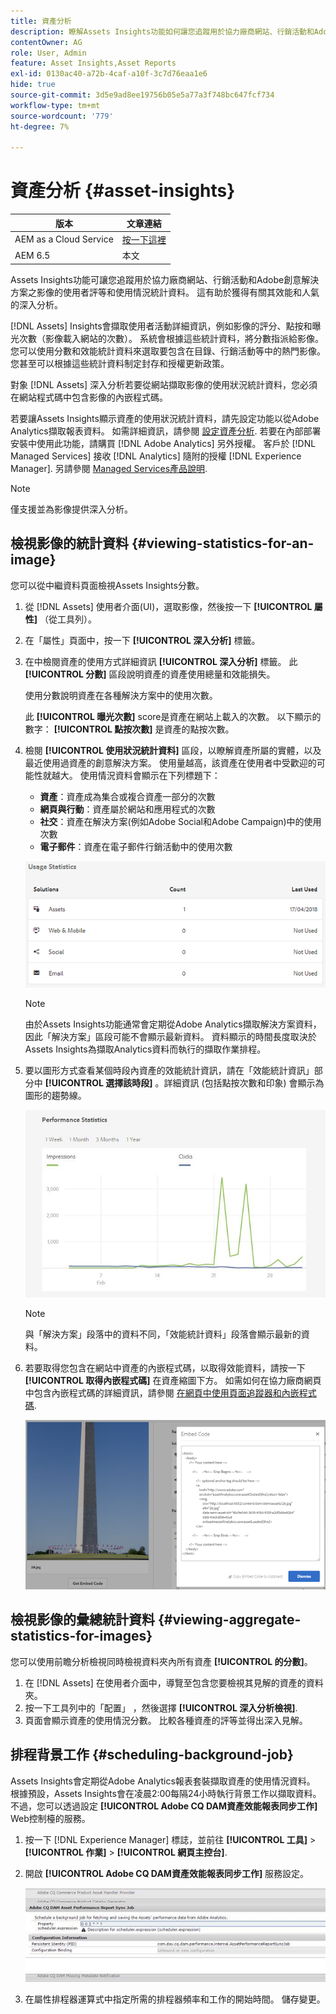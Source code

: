 ```yaml
---
title: 資產分析
description: 瞭解Assets Insights功能如何讓您追蹤用於協力廠商網站、行銷活動和Adobe創意解決方案之影像的使用者評分和使用情況統計資料。
contentOwner: AG
role: User, Admin
feature: Asset Insights,Asset Reports
exl-id: 0130ac40-a72b-4caf-a10f-3c7d76eaa1e6
hide: true
source-git-commit: 3d5e9ad8ee19756b05e5a77a3f748bc647fcf734
workflow-type: tm+mt
source-wordcount: '779'
ht-degree: 7%

---
```


# 資產分析 {#asset-insights}

| 版本 | 文章連結 |
| -------- | ---------------------------- |
| AEM as a Cloud Service  | [按一下這裡](https://experienceleague.adobe.com/docs/experience-manager-cloud-service/content/assets/manage/assets-insights.html?lang=en) |
| AEM 6.5 | 本文 |

Assets Insights功能可讓您追蹤用於協力廠商網站、行銷活動和Adobe創意解決方案之影像的使用者評等和使用情況統計資料。 這有助於獲得有關其效能和人氣的深入分析。

[!DNL Assets] Insights會擷取使用者活動詳細資訊，例如影像的評分、點按和曝光次數（影像載入網站的次數）。 系統會根據這些統計資料，將分數指派給影像。 您可以使用分數和效能統計資料來選取要包含在目錄、行銷活動等中的熱門影像。 您甚至可以根據這些統計資料制定封存和授權更新政策。

對象 [!DNL Assets] 深入分析若要從網站擷取影像的使用狀況統計資料，您必須在網站程式碼中包含影像的內嵌程式碼。

若要讓Assets Insights顯示資產的使用狀況統計資料，請先設定功能以從Adobe Analytics擷取報表資料。 如需詳細資訊，請參閱 [設定資產分析](/help/assets/configure-asset-insights.md). 若要在內部部署安裝中使用此功能，請購買 [!DNL Adobe Analytics] 另外授權。 客戶於 [!DNL Managed Services] 接收 [!DNL Analytics] 隨附的授權 [!DNL Experience Manager]. 另請參閱 [Managed Services產品說明](https://helpx.adobe.com/legal/product-descriptions/adobe-experience-manager-managed-services.html).

>[!NOTE]
>
>僅支援並為影像提供深入分析。

## 檢視影像的統計資料 {#viewing-statistics-for-an-image}

您可以從中繼資料頁面檢視Assets Insights分數。

1. 從 [!DNL Assets] 使用者介面(UI)，選取影像，然後按一下 **[!UICONTROL 屬性]** （從工具列）。
1. 在「屬性」頁面中，按一下 **[!UICONTROL 深入分析]** 標籤。
1. 在中檢閱資產的使用方式詳細資訊 **[!UICONTROL 深入分析]** 標籤。 此 **[!UICONTROL 分數]** 區段說明資產的資產使用總量和效能損失。

   使用分數說明資產在各種解決方案中的使用次數。

   此 **[!UICONTROL 曝光次數]** score是資產在網站上載入的次數。 以下顯示的數字： **[!UICONTROL 點按次數]** 是資產的點按次數。

1. 檢閱 **[!UICONTROL 使用狀況統計資料]** 區段，以瞭解資產所屬的實體，以及最近使用過資產的創意解決方案。 使用量越高，該資產在使用者中受歡迎的可能性就越大。 使用情況資料會顯示在下列標題下：

   * **資產**：資產成為集合或複合資產一部分的次數
   * **網頁與行動**：資產屬於網站和應用程式的次數
   * **社交**：資產在解決方案(例如Adobe Social和Adobe Campaign)中的使用次數
   * **電子郵件**：資產在電子郵件行銷活動中的使用次數

   ![usage_statistics](assets/usage_statistics.png)

   >[!NOTE]
   >
   >由於Assets Insights功能通常會定期從Adobe Analytics擷取解決方案資料，因此「解決方案」區段可能不會顯示最新資料。 資料顯示的時間長度取決於Assets Insights為擷取Analytics資料而執行的擷取作業排程。

1. 要以圖形方式查看某個時段內資產的效能統計資訊，請在「效能統計資訊」部分中 **[!UICONTROL 選擇該時段]** 。詳細資訊 (包括點按次數和印象) 會顯示為圖形的趨勢線。

   ![chlimage_1-3](assets/chlimage_1-3.jpeg)

   >[!NOTE]
   >
   >與「解決方案」段落中的資料不同，「效能統計資料」段落會顯示最新的資料。

1. 若要取得您包含在網站中資產的內嵌程式碼，以取得效能資料，請按一下 **[!UICONTROL 取得內嵌程式碼]** 在資產縮圖下方。 如需如何在協力廠商網頁中包含內嵌程式碼的詳細資訊，請參閱 [在網頁中使用頁面追蹤器和內嵌程式碼](/help/assets/use-page-tracker.md).

   ![chlimage_1-98](assets/chlimage_1-303.png)

## 檢視影像的彙總統計資料 {#viewing-aggregate-statistics-for-images}

您可以使用前瞻分析檢視同時檢視資料夾內所有資產 **[!UICONTROL 的分數]**。

1. 在 [!DNL Assets] 在使用者介面中，導覽至包含您要檢視其見解的資產的資料夾。
1. 按一下工具列中的「配置」 ，然後選擇 **[!UICONTROL 深入分析檢視]**.
1. 頁面會顯示資產的使用情況分數。 比較各種資產的評等並得出深入見解。

## 排程背景工作 {#scheduling-background-job}

Assets Insights會定期從Adobe Analytics報表套裝擷取資產的使用情況資料。 根據預設，Assets Insights會在凌晨2:00每隔24小時執行背景工作以擷取資料。 不過，您可以透過設定 **[!UICONTROL Adobe CQ DAM資產效能報表同步工作]** Web控制檯的服務。

1. 按一下 [!DNL Experience Manager] 標誌，並前往 **[!UICONTROL 工具]** > **[!UICONTROL 作業]** > **[!UICONTROL 網頁主控台]**.
1. 開啟 **[!UICONTROL Adobe CQ DAM資產效能報表同步工作]** 服務設定。

   ![chlimage_1-99](assets/chlimage_1-304.png)

1. 在屬性排程器運算式中指定所需的排程器頻率和工作的開始時間。 儲存變更。
